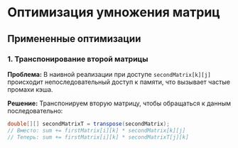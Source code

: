 # Оптимизация умножения матриц

## Примененные оптимизации

### 1. Транспонирование второй матрицы
**Проблема:** В наивной реализации при доступе `secondMatrix[k][j]` происходит непоследовательный доступ к памяти, что вызывает частые промахи кэша.

**Решение:** Транспонируем вторую матрицу, чтобы обращаться к данным последовательно:
```java
double[][] secondMatrixT = transpose(secondMatrix);
// Вместо: sum += firstMatrix[i][k] * secondMatrix[k][j]
// Теперь: sum += firstMatrix[i][k] * secondMatrixT[j][k]
